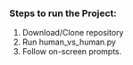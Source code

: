 ### Steps to run the Project:
1.  Download/Clone repository
2.  Run human_vs_human.py 
3.  Follow on-screen prompts.
    
